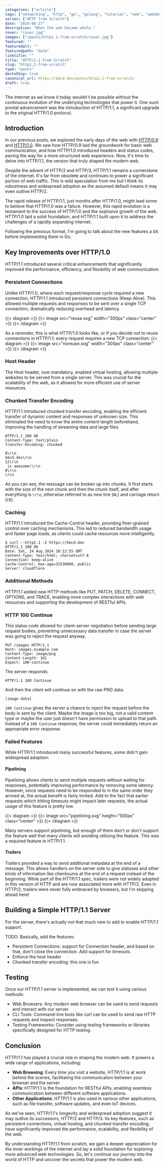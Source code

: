 ```yaml
---
categories: ["article"]
tags: ["networking", "http", "go", "golang", "tutorial", "web", "webdev"]
series: ["HTTP from Scratch"]
date: "2024-08-27"
description: "When the web became whole."
cover: "cover.jpg"
images: ["/posts/http1.1-from-scratch/cover.jpg"]
featured: ""
featuredalt: ""
featuredpath: "date"
linktitle: ""
title: "HTTP/1.1 From Scratch"
slug: "http1.1-from-scratch"
type: "posts"
devtoSkip: true
canonical_url: https://kmcd.dev/posts/http1.1-from-scratch/
draft: true
---
```


The internet as we know it today wouldn't be possible without the continuous evolution of the underlying technologies that power it. One such pivotal advancement was the introduction of HTTP/1.1, a significant upgrade to the original HTTP/1.0 protocol.

## Introduction

In our previous posts, we explored the early days of the web with [HTTP/0.9](/posts/http0.9-from-scratch) and [HTTP/1.0](/posts/http1.0-from-scratch). We saw how HTTP/0.9 laid the groundwork for basic web communication, and how HTTP/1.0 introduced headers and status codes, paving the way for a more structured web experience. Now, it's time to delve into HTTP/1.1, the version that truly shaped the modern web.

Despite the advent of HTTP/2 and HTTP/3, HTTP/1.1 remains a cornerstone of the internet. It's far from obsolete and continues to power a significant portion of web traffic. This is wild speculation from me but I think its robustness and widespread adoption as the assumed default means it may even outlive HTTP/2.

The rapid release of HTTP/1.1, just months after HTTP/1.0, might lead some to believe that HTTP/1.0 was a failure. However, this rapid evolution is a testament to the success of HTTP/1.0 and the explosive growth of the web. HTTP/1.0 laid a solid foundation, and HTTP/1.1 built upon it to address the challenges of a rapidly expanding internet.

Following the previous format, I'm going to talk about the new features a bit before implementing them in Go.

## Key Improvements over HTTP/1.0
HTTP/1.1 introduced several critical enhancements that significantly improved the performance, efficiency, and flexibility of web communication:

### Persistent Connections
Unlike HTTP/1.0, where each request/response cycle required a new connection, HTTP/1.1 introduced persistent connections (Keep-Alive). This allowed multiple requests and responses to be sent over a single TCP connection, dramatically reducing overhead and latency.

{{< diagram >}}
{{< image src="reuse.svg" width="300px" class="center" >}}
{{< /diagram >}}

As a reminder, this is what HTTP/1.0 looks like, or if you decide not to reuse connections in HTTP/1.1; every request requires a new TCP connection:
{{< diagram >}}
{{< image src="noreuse.svg" width="300px" class="center" >}}
{{< /diagram >}}

### Host Header
The Host header, now mandatory, enabled virtual hosting, allowing multiple websites to be served from a single server. This was crucial for the scalability of the web, as it allowed for more efficient use of server resources.

### Chunked Transfer Encoding
HTTP/1.1 introduced chunked transfer encoding, enabling the efficient transfer of dynamic content and responses of unknown size. This eliminated the need to know the entire content length beforehand, improving the handling of streaming data and large files.

```http
HTTP/1.1 200 OK
Content-Type: text/plain
Transfer-Encoding: chunked

8\r\n
kmcd.dev\r\n
12\r\n
 is awesome!\r\n
0\r\n
\r\n
```

As you can see, the message can be broken up into chunks. It first starts with the size of the next chunk and then the chunk itself, and after everything is `\r\n`, otherwise referred to as new line (`NL`) and carriage return (`CR`).

### Caching
HTTP/1.1 introduced the Cache-Control header, providing finer-grained control over caching mechanisms. This led to reduced bandwidth usage and faster page loads, as clients could cache resources more intelligently.

```shell
$ curl --http1.1 -I https://kmcd.dev
HTTP/1.1 200 OK
Date: Sat, 24 Aug 2024 10:12:55 GMT
Content-Type: text/html; charset=utf-8
Connection: keep-alive
Cache-Control: max-age=31536000, public
Server: cloudflare
```

### Additional Methods
HTTP/1.1 added new HTTP methods like PUT, PATCH, DELETE, CONNECT, OPTIONS, and TRACE, enabling more complex interactions with web resources and supporting the development of RESTful APIs.

### HTTP 100 Continue
This status code allowed for client-server negotiation before sending large request bodies, preventing unnecessary data transfer in case the server was going to reject the request anyway.

```http
PUT /images HTTP/1.1
Host: images.example.com
Content-Type: image/png
Content-Length: 341
Expect: 100-continue
```

The server responds:
```http
HTTP/1.1 100 Continue
```

And then the client will continue on with the raw PNG data.
```http
[image data]
```

`100 Continue` gives the server a chance to reject the request before the body is sent by the client. Maybe the image is too big, not a valid content type or maybe the user just doesn't have permission to upload to that path. Instead of a `100 Continue` response, the server could immediately return an appropriate error response.

### Failed Features
While HTTP/1.1 introduced many successful features, some didn't gain widespread adoption:

#### Pipelining
Pipelining allows clients to send multiple requests without waiting for responses, potentially improving performance by removing some latency. However, since requests need to be responded to in the same order they arrived at, the actual benefit is fairly limited. Add to the fact that earlier requests which hitting timeouts might impact later requests, the actual usage of this feature is pretty low.

{{< diagram >}}
{{< image src="pipelining.svg" height="500px" class="center" >}}
{{< /diagram >}}

Many servers support pipelining, but enough of them don't or don't support the feature well that many clients will avoiding utilizing the feature. This was a required feature in HTTP/1.1.

#### Trailers
Trailers provided a way to send additional metadata at the end of a message. This allows handlers on the server side to give statuses and other kinds of information like checksums at the end of a request instead of the beginning. While part of the HTTP/1.1 spec, trailers were not widely adopted in this version of HTTP and are now associated more with HTTP/2. Even in HTTP/2, trailers were never fully embraced by browsers, but I'm skipping ahead here!

## Building a Simple HTTP/1.1 Server
For the server, there's actually not that much new to add to enable HTTP/1.1 support.

TODO: Basically, add the features:
- Persistent Connections: support for Connection header, and based on that, don't close the connection. Add support for timeouts.
- Enforce the host header
- Chunked transfer encoding: this one is fun

## Testing
Once our HTTP/1.1 server is implemented, we can test it using various methods:

- Web Browsers: Any modern web browser can be used to send requests and interact with our server.
- CLI Tools: Command-line tools like curl can be used to send raw HTTP requests and inspect responses.
- Testing Frameworks: Consider using testing frameworks or libraries specifically designed for HTTP testing.

## Conclusion

HTTP/1.1 has played a crucial role in shaping the modern web. It powers a wide range of applications, including:

- **Web Browsing**: Every time you visit a website, HTTP/1.1 is at work behind the scenes, facilitating the communication between your browser and the server.
- **APIs**: HTTP/1.1 is the foundation for RESTful APIs, enabling seamless communication between different software applications.
- **Other Applications**: HTTP/1.1 is also used in various other applications, such as file transfer, software updates, and even IoT devices.

As we've seen, HTTP/1.1's longevity and widespread adoption suggest it may outlive its successors, HTTP/2 and HTTP/3. Its key features, such as persistent connections, virtual hosting, and chunked transfer encoding, have significantly improved the performance, scalability, and flexibility of the web.

By understanding HTTP/1.1 from scratch, we gain a deeper appreciation for the inner workings of the internet and lay a solid foundation for exploring more advanced web technologies. So, let's continue our journey into the world of HTTP and uncover the secrets that power the modern web.

